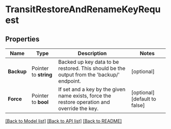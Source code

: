 # TransitRestoreAndRenameKeyRequest


## Properties

Name | Type | Description | Notes
------------ | ------------- | ------------- | -------------
**Backup** | Pointer to **string** | Backed up key data to be restored. This should be the output from the &#x27;backup/&#x27; endpoint. | [optional] 
**Force** | Pointer to **bool** | If set and a key by the given name exists, force the restore operation and override the key. | [optional] [default to false]





[[Back to Model list]](../README.md#documentation-for-models) [[Back to API list]](../README.md#documentation-for-api-endpoints) [[Back to README]](../README.md)


